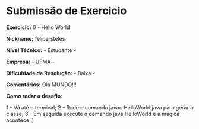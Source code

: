 # Submissão de Exercicio

**Exercicio:** 0 - Hello World

**Nickname:** felipersteles

**Nível Técnico:** - Estudante -

**Empresa:** - UFMA -

**Dificuldade de Resolução:** - Baixa -

**Comentários:** Olá MUNDO!!!

**Como rodar o desafio**: 

1 - Vá até o terminal;
2 - Rode o comando javac HelloWorld.java para gerar a classe;
3 - Em seguida execute o comando java HelloWorld e a mágica acontece :)